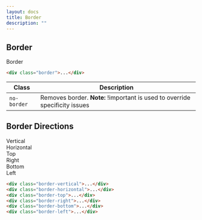 ```yaml
---
layout: docs
title: Border
description: ""
---
```


## Border

<div class="padding-xs border">Border</div>

```html
<div class="border">...</div>
```

| Class       | Description                                                                 |
| ----------- | --------------------------------------------------------------------------- |
| `no-border` | Removes border. **Note:** !important is used to override specificity issues |

## Border Directions

<div class="padding-xs margin-bottom-xs border-vertical">Vertical</div>
<div class="padding-xs margin-bottom-xs border-horizontal">Horizontal</div>
<div class="padding-xs margin-bottom-xs border-top">Top</div>
<div class="padding-xs margin-bottom-xs border-right">Right</div>
<div class="padding-xs margin-bottom-xs border-bottom">Bottom</div>
<div class="padding-xs border-left">Left</div>

```html
<div class="border-vertical">...</div>
<div class="border-horizontal">...</div>
<div class="border-top">...</div>
<div class="border-right">...</div>
<div class="border-bottom">...</div>
<div class="border-left">...</div>
```
